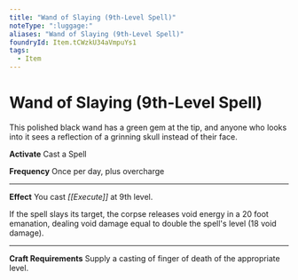 ```yaml
---
title: "Wand of Slaying (9th-Level Spell)"
noteType: ":luggage:"
aliases: "Wand of Slaying (9th-Level Spell)"
foundryId: Item.tCWzkU34aVmpuYs1
tags:
  - Item
---
```


# Wand of Slaying (9th-Level Spell)

This polished black wand has a green gem at the tip, and anyone who looks into it sees a reflection of a grinning skull instead of their face.

**Activate** Cast a Spell

**Frequency** Once per day, plus overcharge

* * *

**Effect** You cast _[[Execute]]_ at 9th level.

If the spell slays its target, the corpse releases void energy in a 20 foot emanation, dealing void damage equal to double the spell's level (18 void damage).

* * *

**Craft Requirements** Supply a casting of finger of death of the appropriate level.
